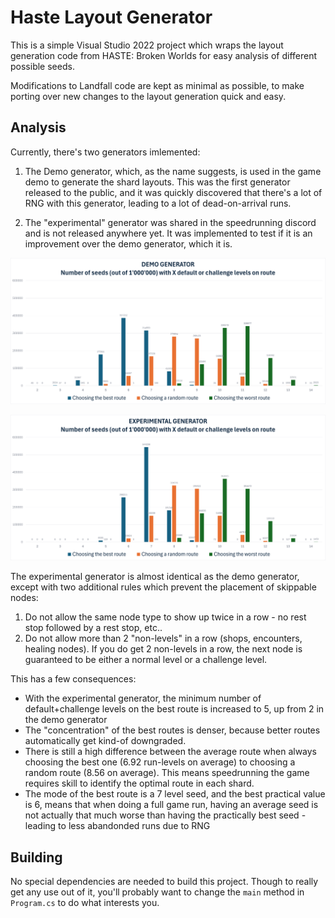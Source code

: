 # Haste Layout Generator

This is a simple Visual Studio 2022 project which wraps the layout generation code from HASTE: Broken Worlds for easy analysis of different possible seeds.

Modifications to Landfall code are kept as minimal as possible, to make porting over new changes to the layout generation quick and easy.

## Analysis

Currently, there's two generators imlemented:

1. The Demo generator, which, as the name suggests, is used in the game demo to generate the shard layouts. This was the first generator released to the public, and it was quickly discovered that there's a lot of RNG with this generator, leading to a lot of dead-on-arrival runs.

2. The "experimental" generator was shared in the speedrunning discord and is not released anywhere yet. It was implemented to test if it is an improvement over the demo generator, which it is.

![Demo Generation](media/demo_generator.png)

![Experimental Generation](media/experimental_generator.png)

The experimental generator is almost identical as the demo generator, except with two additional rules which prevent the placement of skippable nodes:

1) Do not allow the same node type to show up twice in a row - no rest stop followed by a rest stop, etc..
2) Do not allow more than 2 "non-levels" in a row (shops, encounters, healing nodes). If you do get 2 non-levels in a row, the next node is guaranteed to be either a normal level or a challenge level.

This has a few consequences:

- With the experimental generator, the minimum number of default+challenge levels on the best route is increased to 5, up from 2 in the demo generator
- The "concentration" of the best routes is denser, because better routes automatically get kind-of downgraded.
- There is still a high difference between the average route when always choosing the best one (6.92 run-levels on average) to choosing a random route (8.56 on average). This means speedrunning the game requires skill to identify the optimal route in each shard.
- The mode of the best route is a 7 level seed, and the best practical value is 6, means that when doing a full game run, having an average seed is not actually that much worse than having the practically best seed - leading to less abandonded runs due to RNG

## Building

No special dependencies are needed to build this project. Though to really get any use out of it, you'll probably want to change the `main` method in `Program.cs` to do what interests you.
